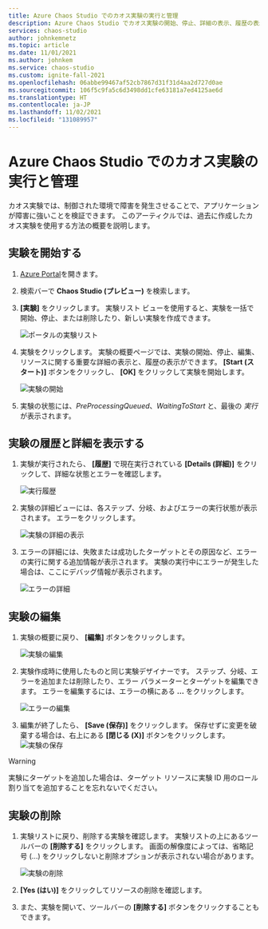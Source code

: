 ```yaml
---
title: Azure Chaos Studio でのカオス実験の実行と管理
description: Azure Chaos Studio でカオス実験の開始、停止、詳細の表示、履歴の表示を行う方法について説明します
services: chaos-studio
author: johnkemnetz
ms.topic: article
ms.date: 11/01/2021
ms.author: johnkem
ms.service: chaos-studio
ms.custom: ignite-fall-2021
ms.openlocfilehash: 06abbe99467af52cb7867d31f31d4aa2d727d0ae
ms.sourcegitcommit: 106f5c9fa5c6d3498dd1cfe63181a7ed4125ae6d
ms.translationtype: HT
ms.contentlocale: ja-JP
ms.lasthandoff: 11/02/2021
ms.locfileid: "131089957"
---
```

# <a name="run-and-manage-an-experiment-in-azure-chaos-studio"></a>Azure Chaos Studio でのカオス実験の実行と管理

カオス実験では、制御された環境で障害を発生させることで、アプリケーションが障害に強いことを検証できます。 このアーティクルでは、過去に作成したカオス実験を使用する方法の概要を説明します。

## <a name="start-an-experiment"></a>実験を開始する

1. [Azure Portal](https://portal.azure.com)を開きます。

2. 検索バーで **Chaos Studio (プレビュー)** を検索します。

3. **[実験]** をクリックします。 実験リスト ビューを使用すると、実験を一括で開始、停止、または削除したり、新しい実験を作成できます。

    ![ポータルの実験リスト](images/run-experiment-list.png)

4. 実験をクリックします。 実験の概要ページでは、実験の開始、停止、編集、リソースに関する重要な詳細の表示と、履歴の表示ができます。 **[Start (スタート)]** ボタンをクリックし、 **[OK]** をクリックして実験を開始します。

    ![実験の開始](images/run-experiment-start.png)

5. 実験の状態には、*PreProcessingQueued*、*WaitingToStart* と、最後の *実行* が表示されます。

## <a name="view-experiment-history-and-details"></a>実験の履歴と詳細を表示する

1. 実験が実行されたら、 **[履歴]** で現在実行されている **[Details (詳細)]** をクリックして、詳細な状態とエラーを確認します。

    ![実行履歴](images/run-experiment-history.png)

2. 実験の詳細ビューには、各ステップ、分岐、およびエラーの実行状態が表示されます。 エラーをクリックします。

    ![実験の詳細の表示](images/run-experiment-details.png)

3. エラーの詳細には、失敗または成功したターゲットとその原因など、エラーの実行に関する追加情報が表示されます。 実験の実行中にエラーが発生した場合は、ここにデバッグ情報が表示されます。

    ![エラーの詳細](images/run-experiment-fault.png)

## <a name="edit-experiment"></a>実験の編集

1. 実験の概要に戻り、 **[編集]** ボタンをクリックします。

    ![実験の編集](images/run-edit.png)

2. 実験作成時に使用したものと同じ実験デザイナーです。 ステップ、分岐、エラーを追加または削除したり、エラー パラメーターとターゲットを編集できます。 エラーを編集するには、エラーの横にある **...** をクリックします。

    ![エラーの編集](images/run-edit-ellipses.png)

3. 編集が終了したら、 **[Save (保存)]** をクリックします。 保存せずに変更を破棄する場合は、右上にある **[閉じる (X)]** ボタンをクリックします。
  ![実験の保存](images/run-edit-save.png)

> [!WARNING]
> 実験にターゲットを追加した場合は、ターゲット リソースに実験 ID 用のロール割り当てを追加することを忘れないでください。

## <a name="delete-experiment"></a>実験の削除
1. 実験リストに戻り、削除する実験を確認します。 実験リストの上にあるツールバーの **[削除する]** をクリックします。 画面の解像度によっては、省略記号 (...) をクリックしないと削除オプションが表示されない場合があります。

    ![実験の削除](images/run-delete.png)

2. **[Yes (はい)]** をクリックしてリソースの削除を確認します。

3. また、実験を開いて、ツールバーの **[削除する]** ボタンをクリックすることもできます。
